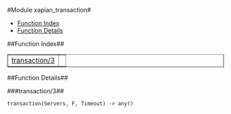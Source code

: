 

#Module xapian_transaction#
* [Function Index](#index)
* [Function Details](#functions)




<a name="index"></a>

##Function Index##


<table width="100%" border="1" cellspacing="0" cellpadding="2" summary="function index"><tr><td valign="top"><a href="#transaction-3">transaction/3</a></td><td></td></tr></table>


<a name="functions"></a>

##Function Details##

<a name="transaction-3"></a>

###transaction/3##




`transaction(Servers, F, Timeout) -> any()`


